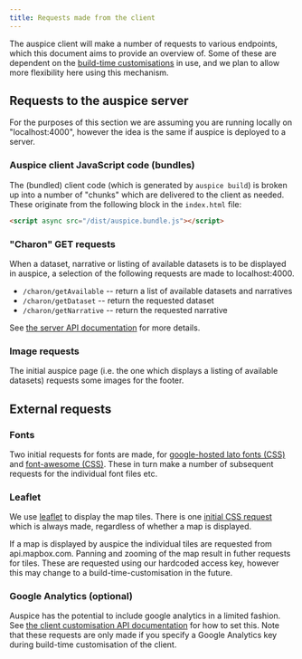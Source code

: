 ```yaml
---
title: Requests made from the client
---
```


The auspice client will make a number of requests to various endpoints, which this document aims to provide an overview of.
Some of these are dependent on the [build-time customisations](customise-client/introduction.md) in use, and we plan to allow more flexibility here using this mechanism.


## Requests to the auspice server
For the purposes of this section we are assuming you are running locally on "localhost:4000", however the idea is the same if auspice is deployed to a server.


### Auspice client JavaScript code (bundles)
The (bundled) client code (which is generated by `auspice build`) is broken up into a number of "chunks" which are delivered to the client as needed.
These originate from the following block in the `index.html` file:
```html
<script async src="/dist/auspice.bundle.js"></script>
```

### "Charon" GET requests
When a dataset, narrative or listing of available datasets is to be displayed in auspice, a selection of the following requests are made to localhost:4000.

* `/charon/getAvailable` -- return a list of available datasets and narratives
* `/charon/getDataset` -- return the requested dataset
* `/charon/getNarrative` -- return the requested narrative

See [the server API documentation](server/api.md) for more details.

### Image requests

The initial auspice page (i.e. the one which displays a listing of available datasets) requests some images for the footer.

## External requests

### Fonts
Two initial requests for fonts are made, for [google-hosted lato fonts (CSS)](https://fonts.googleapis.com/css?family=Lato:100,200,300,400,500,700) and [font-awesome (CSS)](https://maxcdn.bootstrapcdn.com/font-awesome/4.4.0/css/font-awesome.min.css">).
These in turn make a number of subsequent requests for the individual font files etc.


### Leaflet
We use [leaflet](https://leafletjs.com/) to display the map tiles.
There is one [initial CSS request](https://unpkg.com/leaflet@1.0.1/dist/leaflet.css) which is always made, regardless of whether a map is displayed.

If a map is displayed by auspice the individual tiles are requested from api.mapbox.com.
Panning and zooming of the map result in futher requests for tiles.
These are requested using our hardcoded access key, however this may change to a build-time-customisation in the future.


### Google Analytics (optional)
Auspice has the potential to include google analytics in a limited fashion.
See [the client customisation API documentation](customise-client/api.md#available-customisations) for how to set this.
Note that these requests are only made if you specify a Google Analytics key during build-time customisation of the client.
